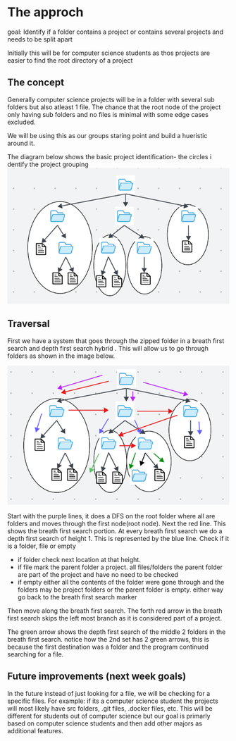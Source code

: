 # The approch

goal: Identify if a folder contains a project or contains several projects and needs to be split apart

Initially this will be for computer science students as thos projects are easier to find the root directory of a project

## The concept
Generally computer science projects will be in a folder with several sub folders but also atleast 1 file. 
The chance that the root node of the project only having sub folders and no files is minimal with some edge cases excluded.

We will be using this as our groups staring point and build a hueristic around it. 

The diagram below shows the basic project identification- the circles i dentify the project grouping 
![](images/project%20identification.png)


## Traversal
First we have a system that goes through the zipped folder in a breath first search and depth first search hybrid . This will allow us to go through folders as shown in the image below.

![](images/traversal.png)

Start with the purple lines, it does a DFS on the root folder where all are folders and moves through the first node(root node).
Next the red line. This shows the breath first search portion. At every breath first search we do a depth first search of height 1. This is represented by the blue line. 
Check if it is a folder, file or empty
- if folder check next location at that height. 
- if file mark the parent folder a project. all files/folders the parent folder are part of the project and have no need to be checked 
- if empty either all the contents of the  folder were gone through and the folders may be project folders or the parent folder is empty. either way go back to the breath first search marker

Then move along the breath first search.
The forth red arrow in the breath first search skips the left most branch as it is considered part of a project. 

The green arrow shows the depth first search of the middle 2 folders in the breath first search. notice how the 2nd set has 2 green arrows, this is because the first destination was a folder and the program continued searching for a file.


## Future improvements (next week goals)
In the future instead of just looking for a file, we will be checking for a specific files. 
For example: if its a computer science student the projects will most likely have src folders, .git files, .docker files, etc. This will be different for students out of computer science but our goal is primarly based on computer science students and then add other majors as additional features. 
